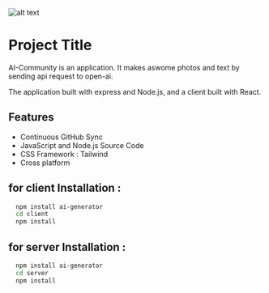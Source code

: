 

![alt text](./src/assets/webLivePhoto.png)
# Project Title

AI-Community is an application. It makes aswome photos and text by sending api request to open-ai.

The application built with express and Node.js, and a client built with React.


## Features

- Continuous GitHub Sync
- JavaScript and Node.js Source Code
- CSS Framework : Tailwind
- Cross platform

## for client Installation : 

```bash
  npm install ai-generator
  cd client
  npm install
```
## for server Installation : 

```bash
  npm install ai-generator
  cd server
  npm install
```
    